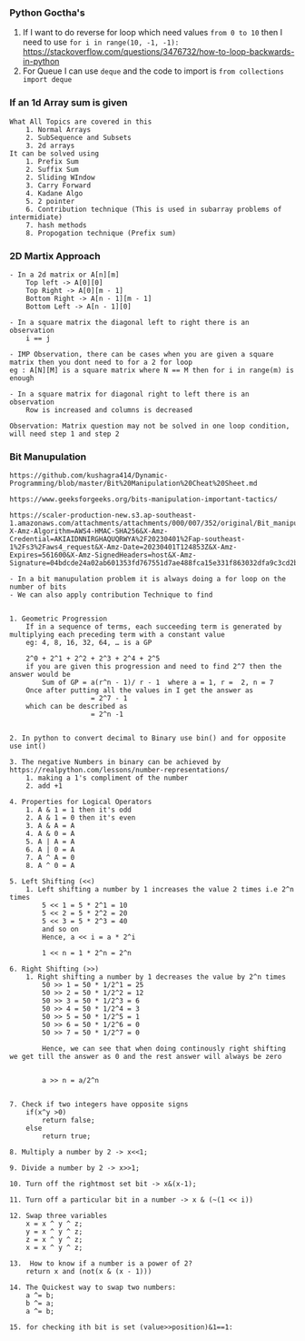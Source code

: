### Python Goctha's 

1. If I want to do reverse for loop which need values  `from 0 to 10` then I need to use 
    `for i in range(10, -1, -1):` 
    https://stackoverflow.com/questions/3476732/how-to-loop-backwards-in-python
2. For Queue I can use `deque` and the code to import is `from collections import deque`



### If an 1d Array sum is given
    What All Topics are covered in this
        1. Normal Arrays
        2. SubSequence and Subsets
        3. 2d arrays
    It can be solved using
        1. Prefix Sum 
        2. Suffix Sum
        2. Sliding WIndow
        3. Carry Forward
        4. Kadane Algo
        5. 2 pointer
        6. Contribution technique (This is used in subarray problems of intermidiate)
        7. hash methods
        8. Propogation technique (Prefix sum)


### 2D Martix Approach
    - In a 2d matrix or A[n][m] 
        Top left -> A[0][0] 
        Top Right -> A[0][m - 1]
        Bottom Right -> A[n - 1][m - 1]
        Bottom Left -> A[n - 1][0]
    
    - In a square matrix the diagonal left to right there is an observation 
        i == j

    - IMP Observation, there can be cases when you are given a square matrix then you dont need to for a 2 for loop
    eg : A[N][M] is a square matrix where N == M then for i in range(m) is enough

    - In a square matrix for diagonal right to left there is an observation
        Row is increased and columns is decreased
    
    Observation: Matrix question may not be solved in one loop condition, will need step 1 and step 2

### Bit Manupulation 

    https://github.com/kushagra414/Dynamic-Programming/blob/master/Bit%20Manipulation%20Cheat%20Sheet.md

    https://www.geeksforgeeks.org/bits-manipulation-important-tactics/

    https://scaler-production-new.s3.ap-southeast-1.amazonaws.com/attachments/attachments/000/007/352/original/Bit_manipulation_adv_febdec.pdf?X-Amz-Algorithm=AWS4-HMAC-SHA256&X-Amz-Credential=AKIAIDNNIRGHAQUQRWYA%2F20230401%2Fap-southeast-1%2Fs3%2Faws4_request&X-Amz-Date=20230401T124853Z&X-Amz-Expires=561600&X-Amz-SignedHeaders=host&X-Amz-Signature=04bdcde24a02ab601353fd767551d7ae488fca15e331f863032dfa9c3cd2b3ff

    - In a bit manupulation problem it is always doing a for loop on the number of bits
    - We can also apply contribution Technique to find


    1. Geometric Progression
        If in a sequence of terms, each succeeding term is generated by multiplying each preceding term with a constant value
        eg: 4, 8, 16, 32, 64, … is a GP

        2^0 + 2^1 + 2^2 + 2^3 + 2^4 + 2^5  
        if you are given this progression and need to find 2^7 then the answer would be
            Sum of GP = a(r^n - 1)/ r - 1  where a = 1, r =  2, n = 7
        Once after putting all the values in I get the answer as
                        = 2^7 - 1
        which can be described as 
                        = 2^n -1
    

    2. In python to convert decimal to Binary use bin() and for opposite use int()

    3. The negative Numbers in binary can be achieved by https://realpython.com/lessons/number-representations/
        1. making a 1's compliment of the number
        2. add +1
    
    4. Properties for Logical Operators
        1. A & 1 = 1 then it's odd
        2. A & 1 = 0 then it's even
        3. A & A = A
        4. A & 0 = A
        5. A | A = A
        6. A | 0 = A
        7. A ^ A = 0
        8. A ^ 0 = A

    5. Left Shifting (<<)
        1. Left shifting a number by 1 increases the value 2 times i.e 2^n times
            5 << 1 = 5 * 2^1 = 10
            5 << 2 = 5 * 2^2 = 20
            5 << 3 = 5 * 2^3 = 40
            and so on
            Hence, a << i = a * 2^i

            1 << n = 1 * 2^n = 2^n
    
    6. Right Shifting (>>)
        1. Right shifting a number by 1 decreases the value by 2^n times
            50 >> 1 = 50 * 1/2^1 = 25
            50 >> 2 = 50 * 1/2^2 = 12
            50 >> 3 = 50 * 1/2^3 = 6
            50 >> 4 = 50 * 1/2^4 = 3
            50 >> 5 = 50 * 1/2^5 = 1
            50 >> 6 = 50 * 1/2^6 = 0
            50 >> 7 = 50 * 1/2^7 = 0

            Hence, we can see that when doing continously right shifting we get till the answer as 0 and the rest answer will always be zero


            a >> n = a/2^n

    
    7. Check if two integers have opposite signs
        if(x^y >0)
            return false;
        else
            return true;

    8. Multiply a number by 2 -> x<<1;

    9. Divide a number by 2 -> x>>1;

    10. Turn off the rightmost set bit -> x&(x-1);

    11. Turn off a particular bit in a number -> x & (~(1 << i))

    12. Swap three variables
        x = x ^ y ^ z;
        y = x ^ y ^ z;
        z = x ^ y ^ z;
        x = x ^ y ^ z;

    13.  How to know if a number is a power of 2?
        return x and (not(x & (x - 1)))

    14. The Quickest way to swap two numbers:
        a ^= b;
        b ^= a; 
        a ^= b;

    15. for checking ith bit is set (value>>position)&1==1:
    